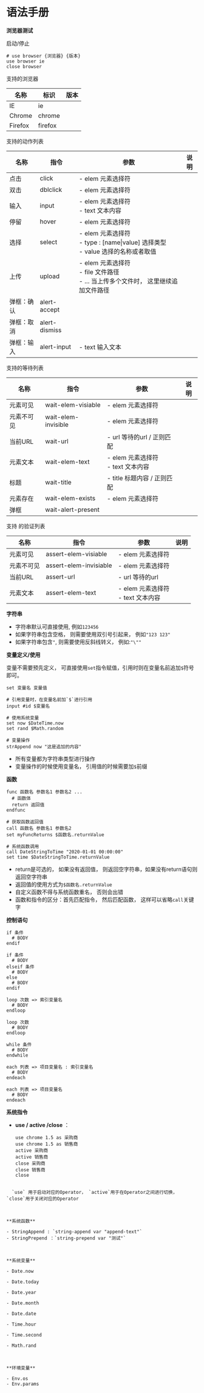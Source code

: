 # 语法手册

**浏览器测试**

启动/停止

```
# use browser {浏览器} {版本}
use browser ie
close browser
```

支持的浏览器

| 名称    | 标识    | 版本 |
| ------- | ------- | ---- |
| IE      | ie      |      |
| Chrome  | chrome  |      |
| Firefox | firefox |      |

支持的动作列表

| 名称       | 指令          | 参数                                                         | 说明 |
| ---------- | ------------- | ------------------------------------------------------------ | ---- |
| 点击       | click         | - elem 元素选择符                                            |      |
| 双击       | dblclick      | - elem 元素选择符                                            |      |
| 输入       | input         | - elem 元素选择符   <br />- text 文本内容                    |      |
| 停留       | hover         | - elem 元素选择符                                            |      |
| 选择       | select        | - elem 元素选择符<br />- type : [name\|value] 选择类型<br />- value 选择的名称或者取值 |      |
| 上传       | upload        | - elem 元素选择符<br />- file 文件路径<br />- ... 当上传多个文件时， 这里继续追加文件路径 |      |
| 弹框：确认 | alert-accept  |                                                              |      |
| 弹框：取消 | alert-dismiss |                                                              |      |
| 弹框：输入 | alert-input   | - text 输入文本                                              |      |

支持的等待列表

| 名称       | 指令                | 参数                                   | 说明 |
| ---------- | ------------------- | -------------------------------------- | ---- |
| 元素可见   | wait-elem-visiable  | - elem 元素选择符                      |      |
| 元素不可见 | wait-elem-invisible | - elem 元素选择符                      |      |
| 当前URL    | wait-url            | - url 等待的url / 正则匹配             |      |
| 元素文本   | wait-elem-text      | - elem 元素选择符<br />- text 文本内容 |      |
| 标题       | wait-title          | - title 标题内容 / 正则匹配            |      |
| 元素存在   | wait-elem-exists    | - elem 元素选择符                      |      |
| 弹框       | wait-alert-present  |                                        |      |

支持 的验证列表

| 名称       | 指令                   | 参数                                   | 说明 |
| ---------- | ---------------------- | -------------------------------------- | ---- |
| 元素可见   | assert-elem-visiable   | - elem 元素选择符                      |      |
| 元素不可见 | assert-elem-invisiable | - elem 元素选择符                      |      |
| 当前URL    | assert-url             | - url 等待的url                        |      |
| 元素文本   | assert-elem-text       | - elem 元素选择符<br />- text 文本内容 |      |



**字符串**

- 字符串默认可直接使用, 例如`123456`
- 如果字符串包含空格， 则需要使用双引号引起来， 例如`"123 123"`
- 如果字符串包含`"`, 则需要使用反斜线转义， 例如:`"\""`



**变量定义/使用**

变量不需要预先定义， 可直接使用`set`指令赋值，引用时则在变量名前追加`$`符号即可。

```
set 变量名 变量值

# 引用变量时，在变量名前加`$`进行引用
input #id $变量名

# 使用系统变量
set now $DateTime.now
set rand $Math.random

# 变量操作
strAppend now "这是追加的内容"
```

- 所有变量都为字符串类型进行操作
- 变量操作的时候使用变量名， 引用值的时候需要加`$`前缀



**函数**

```
func 函数名 参数名1 参数名2 ...
  # 函数体
  return 返回值
endfunc

# 获取函数返回值
call 函数名 参数名1 参数名2
set myFuncReturns $函数名.returnValue

# 系统函数调用
call DateStringToTime "2020-01-01 00:00:00"
set time $DateStringToTime.returnValue
```

- return是可选的， 如果没有返回值， 则返回空字符串，如果没有return语句则返回空字符串
- 返回值的使用方式为`$函数名.returnValue`
- 自定义函数不得与系统函数重名， 否则会出错
- 函数和指令的区分：首先匹配指令， 然后匹配函数， 这样可以省略`call`关键字



**控制语句**

```
if 条件
  # BODY
endif

if 条件
  # BODY
elseif 条件
  # BODY
else 
  # BODY
endif
```

```
loop 次数 => 索引变量名
  # BODY
endloop

loop 次数
  # BODY
endloop
```

```
while 条件
  # BODY
endwhile
```

```
each 列表 => 项目变量名 : 索引变量名
  # BODY
endeach

each 列表 => 项目变量名
  # BODY
endeach
```



**系统指令**

- **use / active /close** ： 

  ```
  use chrome 1.5 as 采购商
  use chrome 1.5 as 销售商
  active 采购商
  active 销售商
  close 采购商
  close 销售商
  close
  ```
```
  
  `use` 用于启动对应的Operator， `active`用于在Operator之间进行切换，     `close`用于关闭对应的Operator



**系统函数**

- StringAppend : `string-append var "append-text"`
- StringPrepend ：`string-prepend var "测试"`



**系统变量**

- Date.now

- Date.today

- Date.year

- Date.month

- Date.date

- Time.hour

- Time.second

- Math.rand

  

**环境变量**

- Env.os
- Env.params
```